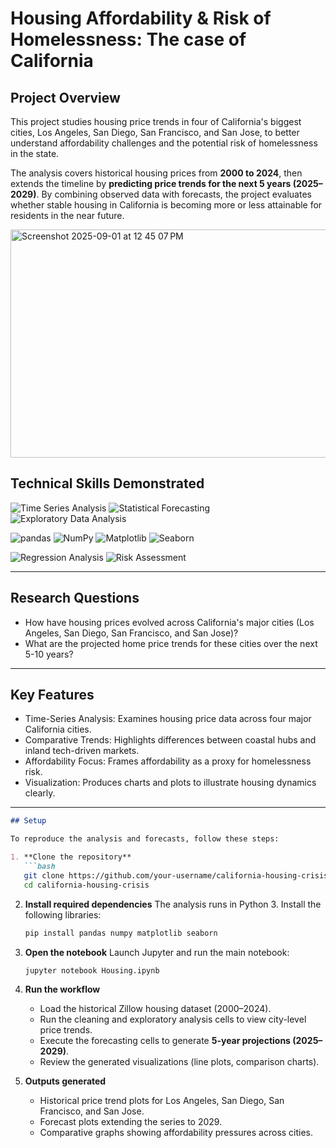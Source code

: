 # Housing Affordability & Risk of Homelessness: The case of California

## Project Overview  

This project studies housing price trends in four of California's biggest cities, Los Angeles, San Diego, San Francisco, and San Jose, to better understand affordability challenges and the potential risk of homelessness in the state.  

The analysis covers historical housing prices from **2000 to 2024**, then extends the timeline by **predicting price trends for the next 5 years (2025–2029)**. By combining observed data with forecasts, the project evaluates whether stable housing in California is becoming more or less attainable for residents in the near future.  

<img width="920" height="365" alt="Screenshot 2025-09-01 at 12 45 07 PM" src="https://github.com/user-attachments/assets/5ae53cc0-fdf2-4a48-b908-c0042e49cb27" />

## Technical Skills Demonstrated

<div align="Left">

![Time Series Analysis](https://img.shields.io/badge/Time_Series_Analysis-8E44AD?style=for-the-badge&logo=chartdotjs&logoColor=white)
![Statistical Forecasting](https://img.shields.io/badge/Statistical_Forecasting-F39C12?style=for-the-badge&logo=tensorflow&logoColor=white)
![Exploratory Data Analysis](https://img.shields.io/badge/Exploratory_Data_Analysis-16A085?style=for-the-badge&logo=jupyter&logoColor=white)

![pandas](https://img.shields.io/badge/pandas-150458?style=for-the-badge&logo=pandas&logoColor=white)
![NumPy](https://img.shields.io/badge/numpy-013243?style=for-the-badge&logo=numpy&logoColor=white)
![Matplotlib](https://img.shields.io/badge/Matplotlib-11557c?style=for-the-badge&logo=python&logoColor=white)
![Seaborn](https://img.shields.io/badge/Seaborn-7DB46C?style=for-the-badge&logo=python&logoColor=white)

![Regression Analysis](https://img.shields.io/badge/Regression_Analysis-9B59B6?style=for-the-badge&logo=r&logoColor=white)
![Risk Assessment](https://img.shields.io/badge/Risk_Assessment-C0392B?style=for-the-badge&logo=riskmanagement&logoColor=white)

</div>

---

## Research Questions
- How have housing prices evolved across California's major cities (Los Angeles, San Diego, San Francisco, and San Jose)?  
- What are the projected home price trends for these cities over the next 5-10 years?
  
---

## Key Features

- Time-Series Analysis: Examines housing price data across four major California cities.  
- Comparative Trends: Highlights differences between coastal hubs and inland tech-driven markets.  
- Affordability Focus: Frames affordability as a proxy for homelessness risk.  
- Visualization: Produces charts and plots to illustrate housing dynamics clearly.  

---

````markdown
## Setup

To reproduce the analysis and forecasts, follow these steps:

1. **Clone the repository**
   ```bash
   git clone https://github.com/your-username/california-housing-crisis.git
   cd california-housing-crisis
````

2. **Install required dependencies**
   The analysis runs in Python 3. Install the following libraries:

   ```bash
   pip install pandas numpy matplotlib seaborn
   ```

3. **Open the notebook**
   Launch Jupyter and run the main notebook:

   ```bash
   jupyter notebook Housing.ipynb
   ```

4. **Run the workflow**

   * Load the historical Zillow housing dataset (2000–2024).
   * Run the cleaning and exploratory analysis cells to view city-level price trends.
   * Execute the forecasting cells to generate **5-year projections (2025–2029)**.
   * Review the generated visualizations (line plots, comparison charts).

5. **Outputs generated**

   * Historical price trend plots for Los Angeles, San Diego, San Francisco, and San Jose.
   * Forecast plots extending the series to 2029.
   * Comparative graphs showing affordability pressures across cities.

```


